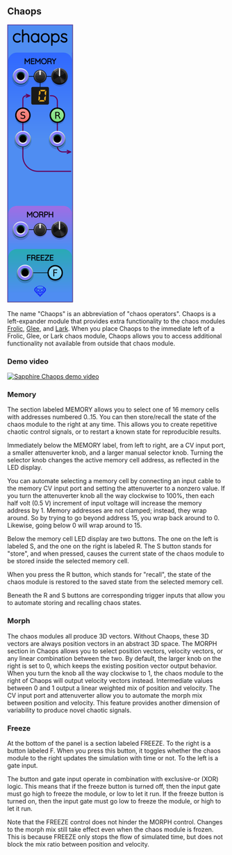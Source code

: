 ## Chaops

![Chaops](images/chaops.png)

The name "Chaops" is an abbreviation of "chaos operators". Chaops is a left-expander module that provides extra functionality to the chaos modules [Frolic](Frolic.md), [Glee](Glee.md), and [Lark](Lark.md). When you place Chaops to the immediate left of a Frolic, Glee, or Lark chaos module, Chaops allows you to access additional functionality not available from outside that chaos module.

### Demo video

[![Sapphire Chaops demo video](https://img.youtube.com/vi/6XYS6T32Otk/0.jpg)](https://www.youtube.com/watch?v=6XYS6T32Otk)

### Memory

The section labeled MEMORY allows you to select one of 16 memory cells with addresses numbered 0..15. You can then store/recall the state of the chaos module to the right at any time. This allows you to create repetitive chaotic control signals, or to restart a known state for reproducible results.

Immediately below the MEMORY label, from left to right, are a CV input port, a smaller attenuverter knob, and a larger manual selector knob. Turning the selector knob changes the active memory cell address, as reflected in the LED display.

You can automate selecting a memory cell by connecting an input cable to the memory CV input port and setting the attenuverter to a nonzero value. If you turn the attenuverter knob all the way clockwise to 100%, then each half volt (0.5&nbsp;V) increment of input voltage will increase the memory address by 1. Memory addresses are not clamped; instead, they wrap around. So by trying to go beyond address 15, you wrap back around to 0. Likewise, going below 0 will wrap around to 15.

Below the memory cell LED display are two buttons. The one on the left is labeled S, and the one on the right is labeled R. The S button stands for "store", and when pressed, causes the current state of the chaos module to be stored inside the selected memory cell.

When you press the R button, which stands for "recall", the state of the chaos module is restored to the saved state from the selected memory cell.

Beneath the R and S buttons are corresponding trigger inputs that allow you to automate storing and recalling chaos states.

### Morph

The chaos modules all produce 3D vectors. Without Chaops, these 3D vectors are always position vectors in an abstract 3D space. The MORPH section in Chaops allows you to select position vectors, velocity vectors, or any linear combination between the two. By default, the larger knob on the right is set to 0, which keeps the existing position vector output behavior. When you turn the knob all the way clockwise to 1, the chaos module to the right of Chaops will output velocity vectors instead. Intermediate values between 0 and 1 output a linear weighted mix of position and velocity. The CV input port and attenuverter allow you to automate the morph mix between position and velocity. This feature provides another dimension of variability to produce novel chaotic signals.

### Freeze

At the bottom of the panel is a section labeled FREEZE. To the right is a button labeled F. When you press this button, it toggles whether the chaos module to the right updates the simulation with time or not. To the left is a gate input.

The button and gate input operate in combination with exclusive-or (XOR) logic. This means that if the freeze button is turned off, then the input gate must go high to freeze the module, or low to let it run. If the freeze button is turned on, then the input gate must go low to freeze the module, or high to let it run.

Note that the FREEZE control does not hinder the MORPH control. Changes to the morph mix still take effect even when the chaos module is frozen. This is because FREEZE only stops the flow of simulated time, but does not block the mix ratio between position and velocity.
